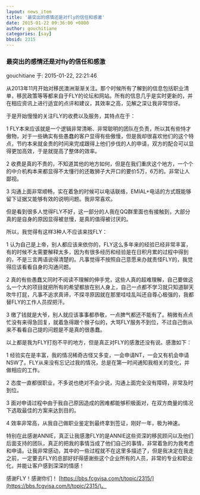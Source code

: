 ```yaml
---
layout: news_item
title: '最突出的感情还是对fly的信任和感激'
date: 2015-01-22 09:36:00 +0800
author: gouchitiane
categories: [say]
bbsid: 2315
---
```


### 最突出的感情还是对fly的信任和感激

gouchitiane 于: 2015-01-22, 22:21:46

从2013年11月开始对移民澳洲渐渐关注。那个时候所有了解到的信息包括职业清单，移民政策等等都来自于FLY的论坛和网站。所有的信息几乎是实时更新的，并在相应资讯上进行适宜的点评和建议，其效率之高，见解之深让我非常惊讶。

于是开始慢慢的关注FLY的收费以及服务，其特点在于：

1 FLY本来应该就是一个逻辑非常清晰、非常聪明的团队在负责，所以其有些恃才傲物，对于一些确实有些愚蠢的客户显得有些傲慢，但是我却很喜欢他们的这个特点，节约本来就金贵的时间来完成跟得上他们步伐的人的申请，双方的配合可以显得更加高效，于是就提高了整体的效率。

2 收费是真的不贵的，不知道其他的地方如何，但是在我们重庆这个地方，一个个的中介机构本来都显得不太懂行的还敢狮子大开口的要价5万，6万的。非常让人鄙视。

3 沟通上面非常顺畅，实在着急的时候可以电话联络，EMIAL+电话的方式既能够留下证据又能够有效的说明问题。我非常喜欢。

但是看到很多人觉得FLY不好，这一部分的人我在QQ群里面也有接触到，大部分真的是自身的原因显得被怠慢，是真的值得被讨厌的。

所以，我觉得有这样3种人不应该来找FLY：

1 认为自己是上帝，别人都应该来依你的，FLY这么多年来的经验已经非常丰富，有的时候不太需要解释太多，因为有很多经历和经验是在日积月累的过程中得到的，不是三言两语说得清楚的。凡事觉得不按照自己意愿来办就责怪FLY的，我觉得应该看看自身的沟通问题。

2 真的有些愚蠢又同时不阅读不理解的伸手党，这些人真的超难理解，自己要做这么一个大的项目就把所有的希望都放在别人身上，自己一点都不学习就只知道聊天吹牛打屁，凡事不追求真谛，不探寻原因就在那里哇哇乱叫还自尊心极强的，我都替FLY的工作人员捏把汗。

3 缴了钱就是大爷，别人就应该事事都恭敬，一点脾气都还不能有了。稍微有点点忙没有来得急回复，就着急得跟个猴子似的，大骂FLY服务不到位，不过自己倒从来不看看自己提的问题是不是真的很愚蠢。

以上都是我为FLY打抱不平的地方，但是真正对FLY的感激还没有说。感激如下：

1 经验实在是丰富，我的情况稀奇古怪又多变，一会申请NT，一会又有机会申请NSW了。FLY从来没有忘记过我的情况，总是在第一时间通知我相关的变化，并做相应的工作。

2 态度一直都很职业，不多说也绝对不会少说，沟通上面完全没有障碍，非常及时到位。

3 面对申请过程中由于我自己原因造成的困难都能够积极面对，在双方商量的情况下选取最佳的方案来达到目的。

4 效率非常高，从我自己做职业鉴定到最终拿到签证，刚好一年，极为神速。

特别在此感谢ANNIE，真正让我感激FLY的是ANNIE这些资深的移民顾问以及他们后面支持的团队，真正的把我的事情当成了他们自己的事情，非常着急的为我考虑和申请。让我非常感动，其中的一些过程就不在这里多描述了，但是我决定在我走之前，一定要去FLY的总部好好得感谢些这个企业所有的人员，非常的专业和职业化，并能让客户感到深深的情感！

感谢FLY！感谢你们！ [https://bbs.fcgvisa.com/t/topic/2315/](https://bbs.fcgvisa.com/t/topic/2315/)。
